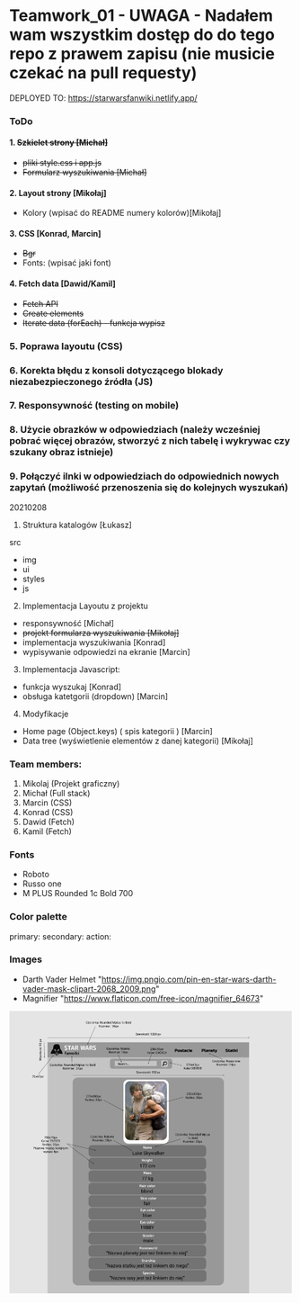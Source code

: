 # Teamwork_01 - UWAGA - Nadałem wam wszystkim dostęp do do tego repo z prawem zapisu (nie musicie czekać na pull requesty)

DEPLOYED TO: https://starwarsfanwiki.netlify.app/

### ToDo
#### 1. ~~Szkielet strony [Michał]~~
- ~~pliki style.css i app.js~~
- ~~Formularz wyszukiwania [Michał]~~
#### 2. Layout strony [Mikołaj]
- Kolory (wpisać do README numery kolorów)[Mikołaj]
#### 3. CSS [Konrad, Marcin]
- ~~Bgr~~
- Fonts: (wpisać jaki font) 
#### 4. Fetch data [Dawid/Kamil]
- ~~Fetch API~~
- ~~Create elements~~
- ~~Iterate data (forEach) - funkcja wypisz~~

### 5. Poprawa layoutu (CSS)

### 6. Korekta błędu z konsoli dotyczącego blokady niezabezpieczonego źródła (JS)

### 7. Responsywność (testing on mobile)

### 8. Użycie obrazków w odpowiedziach (należy wcześniej pobrać więcej obrazów, stworzyć z nich tabelę i wykrywac czy szukany obraz istnieje)

### 9. Połączyć ilnki w odpowiedziach do odpowiednich nowych zapytań (możliwość przenoszenia się do kolejnych wyszukań)

20210208

1. Struktura katalogów [Łukasz]

src
  - img
  - ui
  - styles
  - js

2. Implementacja Layoutu z projektu
  - responsywność [Michał]
  - ~~projekt formularza wyszukiwania [Mikołaj]~~
  - implementacja wyszukiwania [Konrad]
  - wypisywanie odpowiedzi na ekranie [Marcin]

3. Implementacja Javascript:
 - funkcja wyszukaj [Konrad]
 - obsługa katetgorii (dropdown) [Marcin]
 
4. Modyfikacje
 - Home page (Object.keys) ( spis kategorii ) [Marcin]
 - Data tree (wyświetlenie elementów z danej kategorii) [Mikołaj] 

### Team members:

1. Mikolaj (Projekt graficzny)
2. Michał (Full stack)
3. Marcin (CSS)
4. Konrad (CSS)
5. Dawid (Fetch)
6. Kamil (Fetch)

### Fonts
- Roboto
- Russo one
- M PLUS Rounded 1c Bold 700

### Color palette
primary:
secondary:
action:

### Images
- Darth Vader Helmet "https://img.pngio.com/pin-en-star-wars-darth-vader-mask-clipart-2068_2009.png"
- Magnifier "https://www.flaticon.com/free-icon/magnifier_64673"

![Layout](/STAR%20WARS%20FANWIKI.png)
